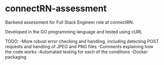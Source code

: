 # connectRN-assessment
Backend assessment for Full Stack Engineer role at connectRN.

Developed in the GO programming language and tested using cURL

TODO:
-More robust error checking and handling, including detecting POST requests and handling of JPEG and PNG files
-Comments explaining how the code works
-Automated testing for each of the conditions
-Docker packaging
